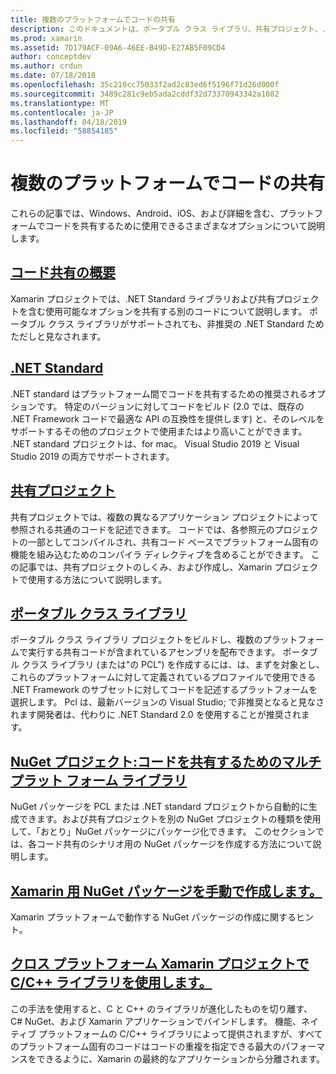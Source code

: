 ```yaml
---
title: 複数のプラットフォームでコードの共有
description: このドキュメントは、ポータブル クラス ライブラリ、共有プロジェクト、.NET Standard、および NuGet など、コードを共有する方法について説明するさまざまなガイドにリンクしています。
ms.prod: xamarin
ms.assetid: 7D179ACF-09A6-46EE-B49D-E27AB5F09CD4
author: conceptdev
ms.author: crdun
ms.date: 07/18/2018
ms.openlocfilehash: 35c210cc75033f2ad2c83ed6f5196f71d26d000f
ms.sourcegitcommit: 3489c281c9eb5ada2cddf32d73370943342a1082
ms.translationtype: MT
ms.contentlocale: ja-JP
ms.lasthandoff: 04/18/2019
ms.locfileid: "58854185"
---
```

# <a name="sharing-code-on-multiple-platforms"></a>複数のプラットフォームでコードの共有

これらの記事では、Windows、Android、iOS、および詳細を含む、プラットフォームでコードを共有するために使用できるさまざまなオプションについて説明します。

## <a name="code-sharing-overviewcode-sharingmd"></a>[コード共有の概要](code-sharing.md)

Xamarin プロジェクトでは、.NET Standard ライブラリおよび共有プロジェクトを含む使用可能なオプションを共有する別のコードについて説明します。 ポータブル クラス ライブラリがサポートされても、非推奨の .NET Standard ためただしと見なされます。

## <a name="net-standardcross-platformapp-fundamentalsnet-standardmd"></a>[.NET Standard](~/cross-platform/app-fundamentals/net-standard.md)

.NET standard はプラットフォーム間でコードを共有するための推奨されるオプションです。 特定のバージョンに対してコードをビルド (2.0 では、既存の .NET Framework コードで最適な API の互換性を提供します) と、そのレベルをサポートするその他のプロジェクトで使用またはより高いことができます。 .NET standard プロジェクトは、for mac。 Visual Studio 2019 と Visual Studio 2019 の両方でサポートされます。

## <a name="shared-projectscross-platformapp-fundamentalsshared-projectsmd"></a>[共有プロジェクト](~/cross-platform/app-fundamentals/shared-projects.md)

共有プロジェクトでは、複数の異なるアプリケーション プロジェクトによって参照される共通のコードを記述できます。 コードでは、各参照元のプロジェクトの一部としてコンパイルされ、共有コード ベースでプラットフォーム固有の機能を組み込むためのコンパイラ ディレクティブを含めることができます。 この記事では、共有プロジェクトのしくみ、および作成し、Xamarin プロジェクトで使用する方法について説明します。

## <a name="portable-class-librariescross-platformapp-fundamentalspclmd"></a>[ポータブル クラス ライブラリ](~/cross-platform/app-fundamentals/pcl.md)

ポータブル クラス ライブラリ プロジェクトをビルドし、複数のプラットフォームで実行する共有コードが含まれているアセンブリを配布できます。 ポータブル クラス ライブラリ (または"の PCL") を作成するには、は、まずを対象とし、これらのプラットフォームに対して定義されているプロファイルで使用できる .NET Framework のサブセットに対してコードを記述するプラットフォームを選択します。 Pcl は、最新バージョンの Visual Studio; で非推奨となると見なされます開発者は、代わりに .NET Standard 2.0 を使用することが推奨されます。

## <a name="nuget-projects-multiplatform-libraries-for-code-sharingcross-platformapp-fundamentalsnuget-multiplatform-librariesindexmd"></a>[NuGet プロジェクト:コードを共有するためのマルチプラット フォーム ライブラリ](~/cross-platform/app-fundamentals/nuget-multiplatform-libraries/index.md)

NuGet パッケージを PCL または .NET standard プロジェクトから自動的に生成できます。および共有プロジェクトを別の NuGet プロジェクトの種類を使用して、「おとり」NuGet パッケージにパッケージ化できます。 このセクションでは、各コード共有のシナリオ用の NuGet パッケージを作成する方法について説明します。

## <a name="manually-creating-nuget-packages-for-xamarincross-platformapp-fundamentalsnuget-manualmd"></a>[Xamarin 用 NuGet パッケージを手動で作成します。](~/cross-platform/app-fundamentals/nuget-manual.md)

Xamarin プラットフォームで動作する NuGet パッケージの作成に関するヒント。

## <a name="use-cc-libraries-in-cross-platform-xamarin-projectscross-platformcppindexmd"></a>[クロス プラットフォーム Xamarin プロジェクトで C/C++ ライブラリを使用します。](~/cross-platform/cpp/index.md)

この手法を使用すると、C と C++ のライブラリが進化したものを切り離す、 C# NuGet、および Xamarin アプリケーションでバインドします。 機能、ネイティブ プラットフォームの C/C++ ライブラリによって提供されますが、すべてのプラットフォーム固有のコードはコードの重複を指定できる最大のパフォーマンスをできるように、Xamarin の最終的なアプリケーションから分離されます。 
